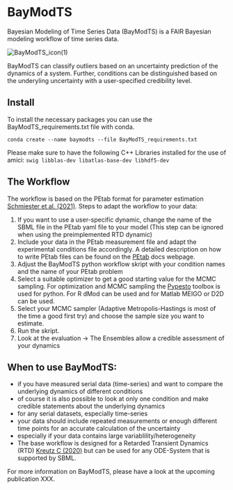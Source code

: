 # BayModTS
Bayesian Modeling of Time Series Data (BayModTS) is a FAIR Bayesian modeling workflow of time series data.

![BayModTS_icon(1)](https://github.com/Systems-Theory-in-Systems-Biology/BayModTS/assets/66028655/26e17458-11ec-416b-bd72-76e49dd97d8c)


BayModTS can classify outliers based on an uncertainty prediction of the dynamics of a system. Further, conditions can be distinguished based on the underyling uncertainty with a user-specified credibility level.

## Install
To install the necessary packages you can use the BayModTS_requirements.txt file with conda.

`conda create --name baymodts --file BayModTS_requirements.txt`

Please make sure to have the following C++ Libraries installed for the use of amici:
`swig libblas-dev libatlas-base-dev libhdf5-dev`

## The Workflow
The workflow is based on the PEtab format for parameter estimation [Schmiester et al. (2021)](https://doi.org/10.1371/journal.pcbi.1008646).
Steps to adapt the workflow to your data:
1. If you want to use a user-specific dynamic, change the name of the SBML file in the PEtab yaml file to your model (This step can be ignored when using the preimplemented RTD dynamic)
2. Include your data in the PEtab measurement file and adapt the experimental conditions file accordingly. A detailed description on how to write PEtab files can be found on the [PEtab](https://readthedocs.org/projects/petab/) docs webpage.
3. Adjust the BayModTS python workflow skript with your condition names and the name of your PEtab problem
4. Select a suitable optimizer to get a good starting value for the MCMC sampling. For optimization and MCMC sampling the [Pypesto](https://readthedocs.org/projects/pypesto/) toolbox is used for python. For R dMod can be used and for Matlab MEIGO or D2D can be used.
5. Select your MCMC sampler (Adaptive Metropolis-Hastings is most of the time a good first try) and choose the sample size you want to estimate.
6. Run the skript.
7. Look at the evaluation -> The Ensembles allow a credible assessment of your dynamics

## When to use BayModTS:
- if you have measured serial data (time-series) and want to compare the underlying dynamics of different conditions
- of course it is also possible to look at only one condition and make credible statements about the underlying dynamics
- for any serial datasets, especially time-series
- your data should include repeated measurements or enough different time points for an accurate calculation of the uncertainty
- especially if your data contains large variablility/heterogeneity
- The base workflow is designed for a Retarded Transient Dynamics (RTD) [Kreutz C (2020)](https://doi.org/10.3389/fphy.2020.00070) but can be used for any ODE-System that is supported by SBML.


For more information on BayModTS, please have a look at the upcoming publication XXX.
